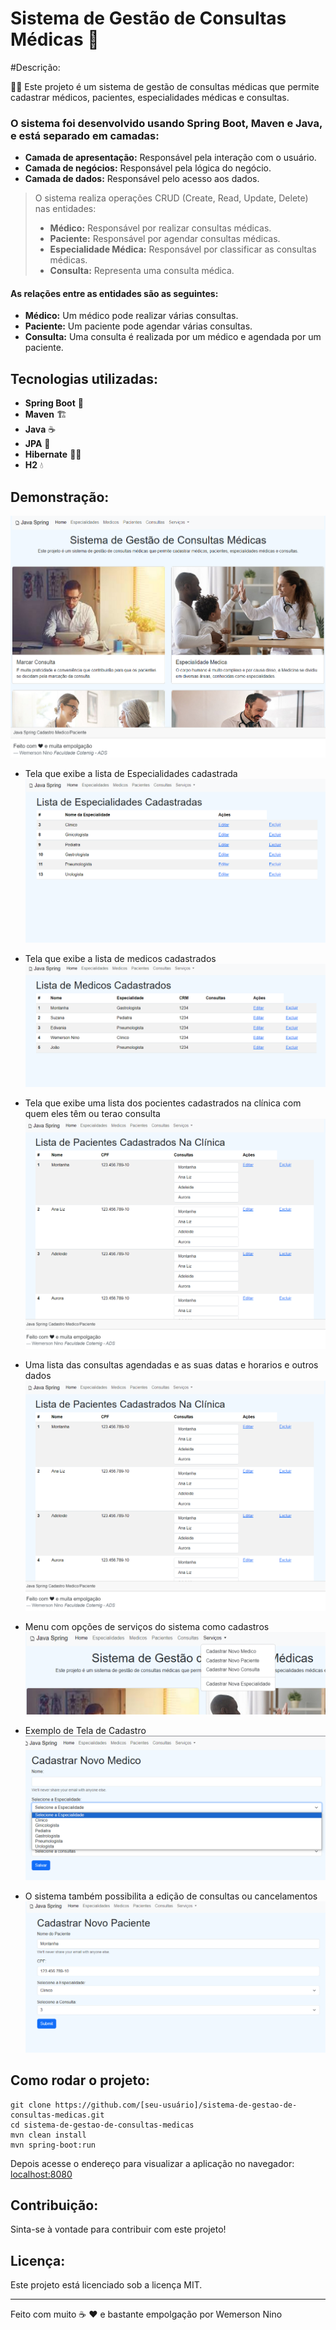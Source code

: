 # Sistema de Gestão de Consultas Médicas 🏥

#Descrição:

👨‍⚕️ Este projeto é um sistema de gestão de consultas médicas que permite cadastrar médicos,
pacientes, especialidades médicas e consultas.

### O sistema foi desenvolvido usando Spring Boot, Maven e Java, e está separado em camadas:

* **Camada de apresentação:** Responsável pela interação com o usuário.
* **Camada de negócios:** Responsável pela lógica do negócio.
* **Camada de dados:** Responsável pelo acesso aos dados.

> O sistema realiza operações CRUD (Create, Read, Update, Delete) nas entidades:
> * **Médico:** Responsável por realizar consultas médicas.
> * **Paciente:** Responsável por agendar consultas médicas.
> * **Especialidade Médica:** Responsável por classificar as consultas médicas.
> * **Consulta:** Representa uma consulta médica.

#### As relações entre as entidades são as seguintes:

* **Médico:** Um médico pode realizar várias consultas.
* **Paciente:** Um paciente pode agendar várias consultas.
* **Consulta:** Uma consulta é realizada por um médico e agendada por um paciente.

## Tecnologias utilizadas:

* **Spring Boot** 🚀
* **Maven** 🏗️
* **Java** ☕️
* **JPA** 💾
* **Hibernate** 🧙‍♂️
* **H2** 💧

## Demonstração:

![Texto alternativo da imagem](https://github.com/wemersonnino/sistema-de-gestao-de-consultas-medicas/blob/main/src/main/resources/static/images/imgHome.png)

* Tela que exibe a lista de Especialidades cadastrada
  ![Tela Especialistas](https://github.com/wemersonnino/sistema-de-gestao-de-consultas-medicas/blob/main/src/main/resources/static/images/imgEspec.png)

* Tela que exibe a lista de medicos cadastrados
![Tela que exibe a lista de medicos cadastrados no sistema](https://github.com/wemersonnino/sistema-de-gestao-de-consultas-medicas/blob/main/src/main/resources/static/images/imgMedicos.png)

* Tela que exibe uma lista dos pocientes cadastrados na clínica com quem eles têm ou terao consulta
![Pacientes cadastrados na clínica](https://github.com/wemersonnino/sistema-de-gestao-de-consultas-medicas/blob/main/src/main/resources/static/images/imgPacientes.png)

* Uma lista das consultas agendadas e as suas datas e horarios e outros dados
![Lista de consultas agendadas na clínica](https://github.com/wemersonnino/sistema-de-gestao-de-consultas-medicas/blob/main/src/main/resources/static/images/imgPacientes.png)

* Menu com opções de serviços do sistema como cadastros
![Lista de opções suspensa no menu](https://github.com/wemersonnino/sistema-de-gestao-de-consultas-medicas/blob/main/src/main/resources/static/images/imgOpcoesCadastro.png)

* Exemplo de Tela de Cadastro
![Tela de cadastro](https://github.com/wemersonnino/sistema-de-gestao-de-consultas-medicas/blob/main/src/main/resources/static/images/imgTelaCadastro.png)

* O sistema também possibilita a edição de consultas ou cancelamentos
![Edicao de consulta](https://github.com/wemersonnino/sistema-de-gestao-de-consultas-medicas/blob/main/src/main/resources/static/images/imgEditPaciente.png)


## Como rodar o projeto:

```agsl
git clone https://github.com/[seu-usuário]/sistema-de-gestao-de-consultas-medicas.git
cd sistema-de-gestao-de-consultas-medicas
mvn clean install
mvn spring-boot:run
```
Depois acesse o endereço para visualizar a aplicação no navegador:
[localhost:8080](http://localhost:8080/)

## Contribuição:

Sinta-se à vontade para contribuir com este projeto!

## Licença:

Este projeto está licenciado sob a licença MIT.

-------------------------------------------------------------
Feito com muito ☕️ ❤️ e bastante empolgação por Wemerson Nino